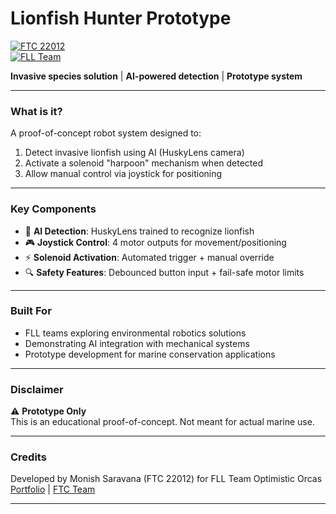 # Lionfish Hunter Prototype  
[![FTC 22012](https://img.shields.io/badge/FTC%20Team-22012-blue)](https://linktr.ee/ftc22012)  
[![FLL Team](https://img.shields.io/badge/FLL%20Team-Optimistic%20Orcas-green)](https://www.firstlegoleague.org/)

**Invasive species solution** | **AI-powered detection** | **Prototype system**

---

### What is it?  
A proof-of-concept robot system designed to:  
1. Detect invasive lionfish using AI (HuskyLens camera)  
2. Activate a solenoid "harpoon" mechanism when detected  
3. Allow manual control via joystick for positioning  

---

### Key Components  
- 🦈 **AI Detection**: HuskyLens trained to recognize lionfish  
- 🎮 **Joystick Control**: 4 motor outputs for movement/positioning  
- ⚡ **Solenoid Activation**: Automated trigger + manual override  
- 🔍 **Safety Features**: Debounced button input + fail-safe motor limits  

---

### Built For  
- FLL teams exploring environmental robotics solutions  
- Demonstrating AI integration with mechanical systems  
- Prototype development for marine conservation applications  

---

### Disclaimer  
⚠️ **Prototype Only**  
This is an educational proof-of-concept. Not meant for actual marine use. 

---

### Credits  
Developed by Monish Saravana (FTC 22012) for FLL Team Optimistic Orcas  
[Portfolio](https://monishsaravana.com) | [FTC Team](https://linktr.ee/ftc22012)  

--- 
